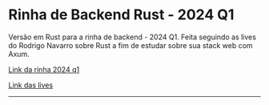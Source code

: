 # Rinha de Backend Rust - 2024 Q1

Versão em Rust para a rinha de backend - 2024 Q1. Feita seguindo as lives do Rodrigo Navarro sobre Rust a fim de estudar sobre sua stack web com Axum.

[Link da rinha 2024 q1](https://github.com/zanfranceschi/rinha-de-backend-2024-q1)

[Link das lives](https://www.youtube.com/watch?v=wbaw3bBMBag)

----------
